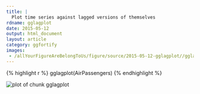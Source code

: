 ```yaml
---
title: |
  Plot time series against lagged versions of themselves
rdname: gglagplot
date: 2015-05-12
output: html_document
layout: article
category: ggfortify
images:
 - /allYourFigureAreBelongToUs/figure/source/2015-05-12-gglagplot//gglagplot-1.png
---
```





{% highlight r %}
gglagplot(AirPassengers)
{% endhighlight %}

![plot of chunk gglagplot](/allYourFigureAreBelongToUs/figure/source/2015-05-12-gglagplot/gglagplot-1.png) 